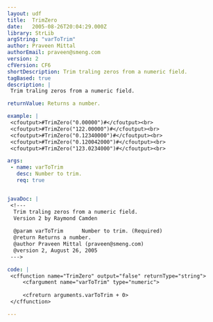 ```yaml
---
layout: udf
title:  TrimZero
date:   2005-08-26T20:04:29.000Z
library: StrLib
argString: "varToTrim"
author: Praveen Mittal
authorEmail: praveen@smeng.com
version: 2
cfVersion: CF6
shortDescription: Trim traling zeros from a numeric field.
tagBased: true
description: |
 Trim traling zeros from a numeric field.

returnValue: Returns a number.

example: |
 <cfoutput>#TrimZero("0.00000")#</cfoutput><br>
 <cfoutput>#TrimZero("122.00000")#</cfoutput><br>
 <cfoutput>#TrimZero("0.12340000")#</cfoutput><br>
 <cfoutput>#TrimZero("0.120042000")#</cfoutput><br>
 <cfoutput>#TrimZero("123.0234000")#</cfoutput><br>

args:
 - name: varToTrim
   desc: Number to trim.
   req: true


javaDoc: |
 <!---
  Trim traling zeros from a numeric field.
  Version 2 by Raymond Camden
  
  @param varToTrim      Number to trim. (Required)
  @return Returns a number. 
  @author Praveen Mittal (praveen@smeng.com) 
  @version 2, August 26, 2005 
 --->

code: |
 <cffunction name="TrimZero" output="false" returnType="string">
     <cfargument name="varToTrim" type="numeric">
     
     <cfreturn arguments.varToTrim + 0>
 </cffunction>

---
```


